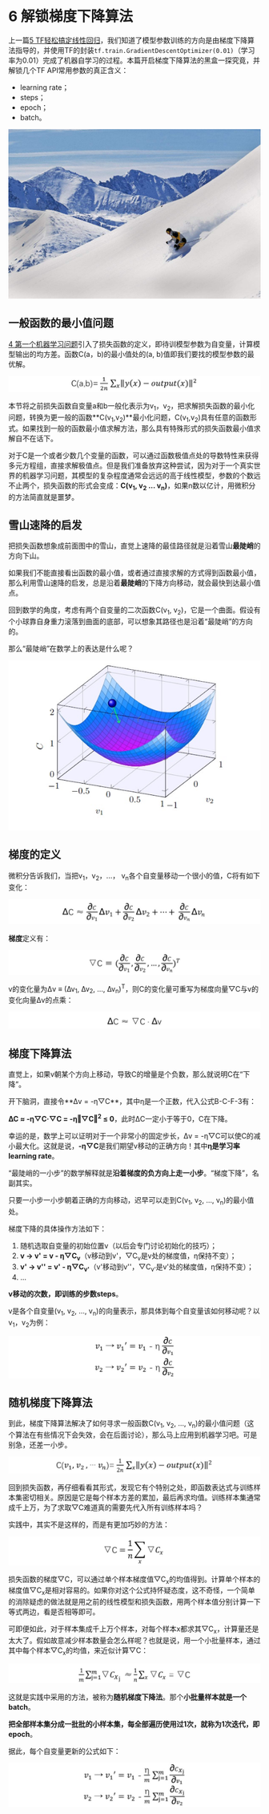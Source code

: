 # 6 解锁梯度下降算法

上一篇[5 TF轻松搞定线性回归](./5-TensorFlow轻松搞定线性回归.md)，我们知道了模型参数训练的方向是由梯度下降算法指导的，并使用TF的封装`tf.train.GradientDescentOptimizer(0.01)`（学习率为0.01）完成了机器自学习的过程。本篇开启梯度下降算法的黑盒一探究竟，并解锁几个TF API常用参数的真正含义：

- learning rate；
- steps；
- epoch；
- batch。

![雪山速降](img/2017-6-skiing.jpg)

## 一般函数的最小值问题

[4 第一个机器学习问题](./4-第一个机器学习问题.md)引入了损失函数的定义，即待训模型参数为自变量，计算模型输出的均方差。函数C(a，b)的最小值处的(a, b)值即我们要找的模型参数的最优解。

![B-O-F-1 损失函数](img/2017-B-O-F-1.jpg)

本节将之前损失函数自变量a和b一般化表示为v<sub>1</sub>，v<sub>2</sub>，把求解损失函数的最小化问题，转换为更一般的函数**C(v<sub>1</sub>,v<sub>2</sub>)**最小化问题，C(v<sub>1</sub>,v<sub>2</sub>)具有任意的函数形式。如果找到一般的函数最小值求解方法，那么具有特殊形式的损失函数最小值求解自不在话下。

对于C是一个或者少数几个变量的函数，可以通过函数极值点处的导数特性来获得多元方程组，直接求解极值点。但是我们准备放弃这种尝试，因为对于一个真实世界的机器学习问题，其模型的复杂程度通常会远远的高于线性模型，参数的个数远不止两个，损失函数的形式会变成：**C(v<sub>1</sub>, v<sub>2</sub> ... v<sub>n</sub>)**，如果n数以亿计，用微积分的方法简直就是噩梦。

## 雪山速降的启发

把损失函数想象成前面图中的雪山，直觉上速降的最佳路径就是沿着雪山**最陡峭**的方向下山。

如果我们不能直接看出函数的最小值，或者通过直接求解的方式得到函数最小值，那么利用雪山速降的启发，总是沿着**最陡峭**的下降方向移动，就会最快到达最小值点。

回到数学的角度，考虑有两个自变量的二次函数C(v<sub>1</sub>, v<sub>2</sub>)，它是一个曲面。假设有个小球靠自身重力滚落到曲面的底部，可以想象其路径也是沿着“最陡峭”的方向的。

那么“最陡峭”在数学上的表达是什么呢？

![梯度下降](img/2017-6-GD.jpg)

## 梯度的定义

微积分告诉我们，当把v<sub>1</sub>，v<sub>2</sub>，...， v<sub>n</sub>各个自变量移动一个很小的值，C将有如下变化：

![B-C-F-1 微积分](img/2017-B-C-F-1.jpg)

**梯度**定义有：

![B-C-F-2 梯度](img/2017-B-C-F-2.jpg)

v的变化量为∆v ≡ (∆v<sub>1</sub>, ∆v<sub>2</sub>, ..., ∆v<sub>n</sub>)<sup>T</sup>，则C的变化量可重写为梯度向量▽C与v的变化向量∆v的点乘：

![B-C-F-3 C的增量](img/2017-B-C-F-3.jpg)

## 梯度下降算法

直觉上，如果v朝某个方向上移动，导致C的增量是个负数，那么就说明C在“下降”。

开下脑洞，直接令**∆v = -η▽C**，其中η是一个正数，代入公式B-C-F-3有：

**∆C ≈ -η▽C·▽C = -η‖▽C‖<sup>2</sup> ≤ 0**，此时∆C一定小于等于0，C在下降。

幸运的是，数学上可以证明对于一个非常小的固定步长，∆v = -η▽C可以使C的减小最大化。这就是说，**-η▽C**是我们期望v移动的正确方向！其中**η是学习率learning rate**。

“最陡峭的一小步”的数学解释就是**沿着梯度的负方向上走一小步**。“梯度下降”，名副其实。

只要一小步一小步朝着正确的方向移动，迟早可以走到C(v<sub>1</sub>, v<sub>2</sub>, ..., v<sub>n</sub>)的最小值处。

梯度下降的具体操作方法如下：

1.	随机选取自变量的初始位置v（以后会专门讨论初始化的技巧）；
2.	**v → v' = v - η▽C<sub>v</sub>**（v移动到v'，▽C<sub>v</sub>是v处的梯度值，η保持不变）；
2.  **v' → v'' = v' - η▽C<sub>v'</sub>**（v'移动到v''，▽C<sub>v'</sub>是v'处的梯度值，η保持不变）；
3. ...

**v移动的次数，即训练的步数steps**。

v是各个自变量(v<sub>1</sub>, v<sub>2</sub>, ..., v<sub>n</sub>)的向量表示，那具体到每个自变量该如何移动呢？以v<sub>1</sub>，v<sub>2</sub>为例：

![B-O-F-3 分量的增量](img/2017-B-O-F-3.jpg)

## 随机梯度下降算法

到此，梯度下降算法解决了如何寻求一般函数C(v<sub>1</sub>, v<sub>2</sub>, ..., v<sub>n</sub>)的最小值问题（这个算法在有些情况下会失效，会在后面讨论），那么马上应用到机器学习吧。可是别急，还差一小步。

![B-O-F-2 损失函数](img/2017-B-O-F-2.jpg)

回到损失函数，再仔细看看其形式，发现它有个特别之处，即函数表达式与训练样本集密切相关。原因是它是每个样本方差的累加，最后再求均值。训练样本集通常成千上万，为了求取▽C难道真的需要先代入所有训练样本吗？

实践中，其实不是这样的，而是有更加巧妙的方法：

![B-O-F-4 样本梯度均值](img/2017-B-O-F-4.jpg)

损失函数的梯度▽C，可以通过单个样本梯度值▽C<sub>x</sub>的均值得到。计算单个样本的梯度值▽C<sub>x</sub>是相对容易的。如果你对这个公式持怀疑态度，这不奇怪，一个简单的消除疑虑的做法就是用之前的线性模型和损失函数，用两个样本值分别计算一下等式两边，看是否相等即可。

可即便如此，对于样本集成千上万个样本，对每个样本x都求其▽C<sub>x</sub>，计算量还是太大了。假如故意减少样本数量会怎么样呢？也就是说，用一个小批量样本，通过其中每个样本▽C<sub>x</sub>的均值，来近似计算▽C：

![B-O-F-5 样本梯度均值的近似](img/2017-B-O-F-5.jpg)

这就是实践中采用的方法，被称为**随机梯度下降法**。那个**小批量样本就是一个batch**。

**把全部样本集分成一批批的小样本集，每全部遍历使用过1次，就称为1次迭代，即epoch**。

据此，每个自变量更新的公式如下：

![B-O-F-6 分量的增量](img/2017-B-O-F-6.jpg)

